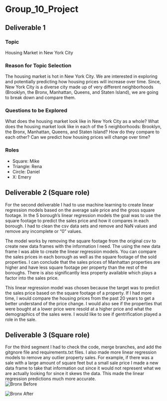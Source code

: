 # Group_10_Project

## Deliverable 1

### Topic
Housing Market in New York City

### Reason for Topic Selection
The housing market is hot in New York City. We are interested in exploring and potentially predicting how housing prices will increase over time. Since, New York City is a diverse city made up of very different neighborhoods (Brooklyn, the Bronx, Manhattan, Queens, and Staten Island), we are going to break down and compare them.

### Questions to be Explored
What does the housing market look like in New York City as a whole?
What does the housing market look like in each of the 5 neighborhoods: Brooklyn, the Bronx, Manhattan, Queens, and Staten Island?
How do they compare to each other?
Can we predict how housing prices will change over time?

### Roles
- Square: Mike
- Triangle: Rena
- Circle: Daniel
- X: Emery


## Deliverable 2 (**Square role**)


For the second deliverable I had to use machine learning to create linear regression models based on the average sale price and the gross square footage.  In the 5 borough’s linear regression models the goal was to use the square footage to predict the sales price and how it compares in each borough.  I had to clean the csv data sets and remove and NaN values and remove any incomplete or “0” values.     

The model works by removing the square footage from the original csv to create new data frames with the information I need.  The using the new data frame I was able to create the linear regression models.  You can compare the sales prices in each borough as well as the square footage of the sold properties.  I can conclude that the sales prices of Manhattan properties are higher and have less square footage per property than the rest of the boroughs.  There is also significantly less property available which plays a factor into the sales price.  

This linear regression model was chosen because the target was to predict the sales price based on the square footage of a property.  If I had more time, I would compare the housing prices from the past 20 years to get a better understand of the price change.  I would also see if the properties that were bought at a lower price were resold at a higher price and what the demographics of the sales were.  I would like to see if gentrification played a role in the sale.    

## Deliverable 3 (**Square role**)

For the third segment I had to check the code, merge branches, and add the gitgnore file and requirements.txt files.  I also made more linear regression models to remove any outlier property sales.  For example, if there was a sale with a large amount of square feet but a small sale price I made a new data frame to take that information out since it would not represent what we are actually looking for since it skews the data.  This made the linear regression predictions much more accurate.    
![Bronx Before](https://user-images.githubusercontent.com/92127589/159193715-7e925025-6b12-4c40-8536-527fdad3863c.PNG)

![Bronx After](https://user-images.githubusercontent.com/92127589/159193720-fe7840b1-1a97-4bde-aad0-f458fec527d3.PNG)
